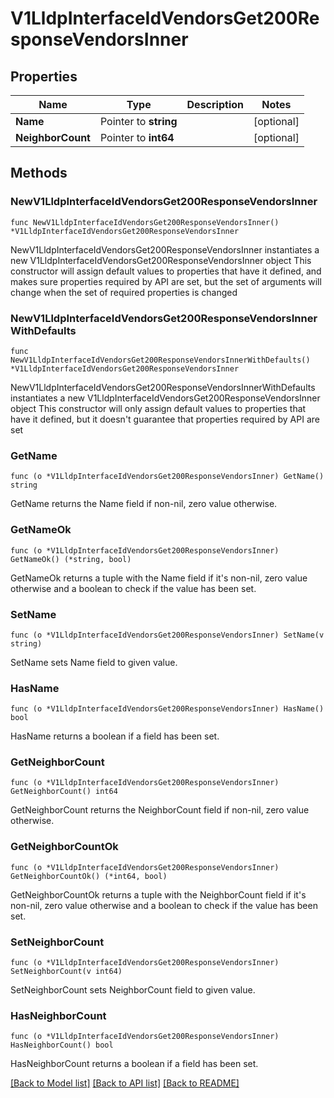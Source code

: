 # V1LldpInterfaceIdVendorsGet200ResponseVendorsInner

## Properties

Name | Type | Description | Notes
------------ | ------------- | ------------- | -------------
**Name** | Pointer to **string** |  | [optional] 
**NeighborCount** | Pointer to **int64** |  | [optional] 

## Methods

### NewV1LldpInterfaceIdVendorsGet200ResponseVendorsInner

`func NewV1LldpInterfaceIdVendorsGet200ResponseVendorsInner() *V1LldpInterfaceIdVendorsGet200ResponseVendorsInner`

NewV1LldpInterfaceIdVendorsGet200ResponseVendorsInner instantiates a new V1LldpInterfaceIdVendorsGet200ResponseVendorsInner object
This constructor will assign default values to properties that have it defined,
and makes sure properties required by API are set, but the set of arguments
will change when the set of required properties is changed

### NewV1LldpInterfaceIdVendorsGet200ResponseVendorsInnerWithDefaults

`func NewV1LldpInterfaceIdVendorsGet200ResponseVendorsInnerWithDefaults() *V1LldpInterfaceIdVendorsGet200ResponseVendorsInner`

NewV1LldpInterfaceIdVendorsGet200ResponseVendorsInnerWithDefaults instantiates a new V1LldpInterfaceIdVendorsGet200ResponseVendorsInner object
This constructor will only assign default values to properties that have it defined,
but it doesn't guarantee that properties required by API are set

### GetName

`func (o *V1LldpInterfaceIdVendorsGet200ResponseVendorsInner) GetName() string`

GetName returns the Name field if non-nil, zero value otherwise.

### GetNameOk

`func (o *V1LldpInterfaceIdVendorsGet200ResponseVendorsInner) GetNameOk() (*string, bool)`

GetNameOk returns a tuple with the Name field if it's non-nil, zero value otherwise
and a boolean to check if the value has been set.

### SetName

`func (o *V1LldpInterfaceIdVendorsGet200ResponseVendorsInner) SetName(v string)`

SetName sets Name field to given value.

### HasName

`func (o *V1LldpInterfaceIdVendorsGet200ResponseVendorsInner) HasName() bool`

HasName returns a boolean if a field has been set.

### GetNeighborCount

`func (o *V1LldpInterfaceIdVendorsGet200ResponseVendorsInner) GetNeighborCount() int64`

GetNeighborCount returns the NeighborCount field if non-nil, zero value otherwise.

### GetNeighborCountOk

`func (o *V1LldpInterfaceIdVendorsGet200ResponseVendorsInner) GetNeighborCountOk() (*int64, bool)`

GetNeighborCountOk returns a tuple with the NeighborCount field if it's non-nil, zero value otherwise
and a boolean to check if the value has been set.

### SetNeighborCount

`func (o *V1LldpInterfaceIdVendorsGet200ResponseVendorsInner) SetNeighborCount(v int64)`

SetNeighborCount sets NeighborCount field to given value.

### HasNeighborCount

`func (o *V1LldpInterfaceIdVendorsGet200ResponseVendorsInner) HasNeighborCount() bool`

HasNeighborCount returns a boolean if a field has been set.


[[Back to Model list]](../README.md#documentation-for-models) [[Back to API list]](../README.md#documentation-for-api-endpoints) [[Back to README]](../README.md)


